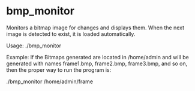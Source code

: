 # bmp\_monitor

Monitors a bitmap image for changes and displays them.  When the next image is detected to exist, it is loaded automatically.

Usage: ./bmp\_monitor <file-prefix>

Example: If the Bitmaps generated are located in /home/admin and will be generated with names frame1.bmp, frame2.bmp, frame3.bmp, and so on, then the proper way to run the program is:

./bmp\_monitor /home/admin/frame
